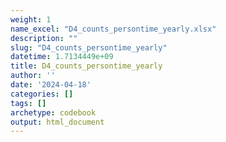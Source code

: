 ```yaml
---
weight: 1
name_excel: "D4_counts_persontime_yearly.xlsx"
description: ""
slug: "D4_counts_persontime_yearly"
datetime: 1.7134449e+09
title: D4_counts_persontime_yearly
author: ''
date: '2024-04-18'
categories: []
tags: []
archetype: codebook
output: html_document
---
```


<div class="tabcontent"></div>
